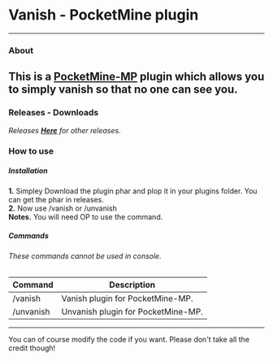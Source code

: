 # Vanish - PocketMine plugin
---
### About
This is a [PocketMine-MP](https://github.com/pmmp/PocketMine-MP) plugin which allows you to simply vanish so that no one can see you.
---
### Releases - Downloads
_Releases [**Here**](https://github.com/svilex/SkyWars-PocketMine/releases) for other releases_.

### How to use

##### Installation
**1.** Simpley Download the plugin phar and plop it in your plugins folder. You can get the phar in releases.<br/>
**2.** Now use /vanish or /unvanish<br/>
**Notes.** You will need OP to use the command.<br/>

##### Commands
###### These commands cannot be used in console.
Command | Description
-----------|-----------
/vanish | Vanish plugin for PocketMine-MP.
/unvanish | Unvanish plugin for PocketMine-MP.
---
You can of course modify the code if you want. Please don't take all the credit though!
